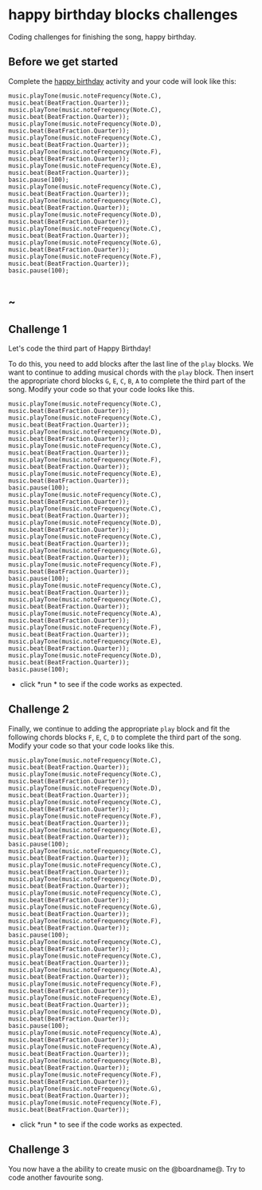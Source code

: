 # happy birthday blocks challenges

Coding challenges for finishing the song, happy birthday.

## Before we get started

Complete the [happy birthday](/lessons/happy-birthday/activity) activity and your code will look like this:


```blocks
music.playTone(music.noteFrequency(Note.C), music.beat(BeatFraction.Quarter));
music.playTone(music.noteFrequency(Note.C), music.beat(BeatFraction.Quarter));
music.playTone(music.noteFrequency(Note.D), music.beat(BeatFraction.Quarter));
music.playTone(music.noteFrequency(Note.C), music.beat(BeatFraction.Quarter));
music.playTone(music.noteFrequency(Note.F), music.beat(BeatFraction.Quarter));
music.playTone(music.noteFrequency(Note.E), music.beat(BeatFraction.Quarter));
basic.pause(100);
music.playTone(music.noteFrequency(Note.C), music.beat(BeatFraction.Quarter));
music.playTone(music.noteFrequency(Note.C), music.beat(BeatFraction.Quarter));
music.playTone(music.noteFrequency(Note.D), music.beat(BeatFraction.Quarter));
music.playTone(music.noteFrequency(Note.C), music.beat(BeatFraction.Quarter));
music.playTone(music.noteFrequency(Note.G), music.beat(BeatFraction.Quarter));
music.playTone(music.noteFrequency(Note.F), music.beat(BeatFraction.Quarter));
basic.pause(100);


```

## ~

## Challenge 1

Let's code the third part of Happy Birthday!

To do this, you need to add blocks after the last line of the `play` blocks. We want to continue to adding musical chords with the `play` block. Then insert the appropriate chord blocks `G`, `E`, `C`, `B`, `A` to complete the third part of the song. Modify your code so that your code looks like this.

```blocks
music.playTone(music.noteFrequency(Note.C), music.beat(BeatFraction.Quarter));
music.playTone(music.noteFrequency(Note.C), music.beat(BeatFraction.Quarter));
music.playTone(music.noteFrequency(Note.D), music.beat(BeatFraction.Quarter));
music.playTone(music.noteFrequency(Note.C), music.beat(BeatFraction.Quarter));
music.playTone(music.noteFrequency(Note.F), music.beat(BeatFraction.Quarter));
music.playTone(music.noteFrequency(Note.E), music.beat(BeatFraction.Quarter));
basic.pause(100);
music.playTone(music.noteFrequency(Note.C), music.beat(BeatFraction.Quarter));
music.playTone(music.noteFrequency(Note.C), music.beat(BeatFraction.Quarter));
music.playTone(music.noteFrequency(Note.D), music.beat(BeatFraction.Quarter));
music.playTone(music.noteFrequency(Note.C), music.beat(BeatFraction.Quarter));
music.playTone(music.noteFrequency(Note.G), music.beat(BeatFraction.Quarter));
music.playTone(music.noteFrequency(Note.F), music.beat(BeatFraction.Quarter));
basic.pause(100);
music.playTone(music.noteFrequency(Note.C), music.beat(BeatFraction.Quarter));
music.playTone(music.noteFrequency(Note.C), music.beat(BeatFraction.Quarter));
music.playTone(music.noteFrequency(Note.A), music.beat(BeatFraction.Quarter));
music.playTone(music.noteFrequency(Note.F), music.beat(BeatFraction.Quarter));
music.playTone(music.noteFrequency(Note.E), music.beat(BeatFraction.Quarter));
music.playTone(music.noteFrequency(Note.D), music.beat(BeatFraction.Quarter));
basic.pause(100);
```

* click *run * to see if the code works as expected.

## Challenge 2

Finally, we continue to adding the appropriate `play` block and fit the following chords blocks `F`, `E`, `C`, `D` to complete the third part of the song. Modify your code so that your code looks like this.


```blocks
music.playTone(music.noteFrequency(Note.C), music.beat(BeatFraction.Quarter));
music.playTone(music.noteFrequency(Note.C), music.beat(BeatFraction.Quarter));
music.playTone(music.noteFrequency(Note.D), music.beat(BeatFraction.Quarter));
music.playTone(music.noteFrequency(Note.C), music.beat(BeatFraction.Quarter));
music.playTone(music.noteFrequency(Note.F), music.beat(BeatFraction.Quarter));
music.playTone(music.noteFrequency(Note.E), music.beat(BeatFraction.Quarter));
basic.pause(100);
music.playTone(music.noteFrequency(Note.C), music.beat(BeatFraction.Quarter));
music.playTone(music.noteFrequency(Note.C), music.beat(BeatFraction.Quarter));
music.playTone(music.noteFrequency(Note.D), music.beat(BeatFraction.Quarter));
music.playTone(music.noteFrequency(Note.C), music.beat(BeatFraction.Quarter));
music.playTone(music.noteFrequency(Note.G), music.beat(BeatFraction.Quarter));
music.playTone(music.noteFrequency(Note.F), music.beat(BeatFraction.Quarter));
basic.pause(100);
music.playTone(music.noteFrequency(Note.C), music.beat(BeatFraction.Quarter));
music.playTone(music.noteFrequency(Note.C), music.beat(BeatFraction.Quarter));
music.playTone(music.noteFrequency(Note.A), music.beat(BeatFraction.Quarter));
music.playTone(music.noteFrequency(Note.F), music.beat(BeatFraction.Quarter));
music.playTone(music.noteFrequency(Note.E), music.beat(BeatFraction.Quarter));
music.playTone(music.noteFrequency(Note.D), music.beat(BeatFraction.Quarter));
basic.pause(100);
music.playTone(music.noteFrequency(Note.A), music.beat(BeatFraction.Quarter));
music.playTone(music.noteFrequency(Note.A), music.beat(BeatFraction.Quarter));
music.playTone(music.noteFrequency(Note.B), music.beat(BeatFraction.Quarter));
music.playTone(music.noteFrequency(Note.F), music.beat(BeatFraction.Quarter));
music.playTone(music.noteFrequency(Note.G), music.beat(BeatFraction.Quarter));
music.playTone(music.noteFrequency(Note.F), music.beat(BeatFraction.Quarter));
```


* click *run * to see if the code works as expected.

## Challenge 3

You now have a the ability to create music on the @boardname@. Try to code another favourite song.

